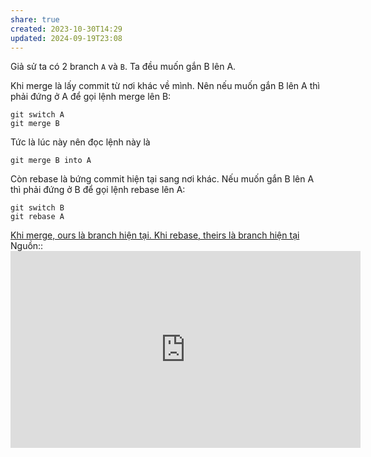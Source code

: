```yaml
---
share: true
created: 2023-10-30T14:29
updated: 2024-09-19T23:08
---
```

Giả sử ta có 2 branch `A` và `B`. Ta đều muốn gắn B lên A.

Khi merge là lấy commit từ nơi khác về mình. Nên nếu muốn gắn B lên A thì phải đứng ở A để gọi lệnh merge lên B:
```
git switch A
git merge B
```
Tức là lúc này nên đọc lệnh này là
```
git merge B into A
```

Còn rebase là bứng commit hiện tại sang nơi khác. Nếu muốn gắn B lên A thì phải đứng ở B để gọi lệnh rebase lên A:
```
git switch B
git rebase A
```

[Khi merge, ours là branch hiện tại. Khi rebase, theirs là branch hiện tại](./Khi%20merge,%20ours%20l%C3%A0%20branch%20hi%E1%BB%87n%20t%E1%BA%A1i.%20Khi%20rebase,%20theirs%20l%C3%A0%20branch%20hi%E1%BB%87n%20t%E1%BA%A1i.md)
Nguồn:: <iframe width="560" height="315" src="https://www.youtube.com/embed/xot40u-_1FI?si=NZpW5vl5Fq-WtjJL" title="YouTube video player" frameborder="0" allow="accelerometer; autoplay; clipboard-write; encrypted-media; gyroscope; picture-in-picture; web-share" referrerpolicy="strict-origin-when-cross-origin" allowfullscreen></iframe>